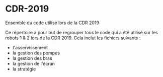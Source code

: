 # CDR-2019
Ensemble du code utilisé lors de la CDR 2019

Ce répertoire a pour but de regrouper tous le code qui a été utilisé sur les robots 1 & 2 lors de la CDR 2019.
Cela inclut les fichiers suivants :
- l'asservissement
- la gestion des pompes
- la gestion des bras
- la gestion de l'écran
- la stratégie

